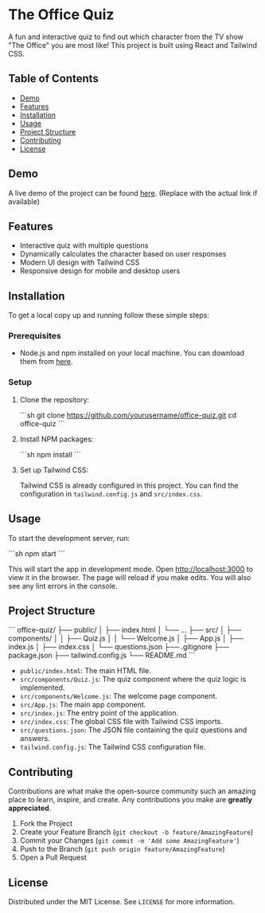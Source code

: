 # The Office Quiz

A fun and interactive quiz to find out which character from the TV show "The Office" you are most like! This project is built using React and Tailwind CSS.

## Table of Contents

- [Demo](#demo)
- [Features](#features)
- [Installation](#installation)
- [Usage](#usage)
- [Project Structure](#project-structure)
- [Contributing](#contributing)
- [License](#license)

## Demo

A live demo of the project can be found [here](#). (Replace with the actual link if available)

## Features

- Interactive quiz with multiple questions
- Dynamically calculates the character based on user responses
- Modern UI design with Tailwind CSS
- Responsive design for mobile and desktop users

## Installation

To get a local copy up and running follow these simple steps:

### Prerequisites

- Node.js and npm installed on your local machine. You can download them from [here](https://nodejs.org/).

### Setup

1. Clone the repository:

   \```sh
   git clone https://github.com/yourusername/office-quiz.git
   cd office-quiz
   \```

2. Install NPM packages:

   \```sh
   npm install
   \```

3. Set up Tailwind CSS:

   Tailwind CSS is already configured in this project. You can find the configuration in `tailwind.config.js` and `src/index.css`.

## Usage

To start the development server, run:

\```sh
npm start
\```

This will start the app in development mode. Open [http://localhost:3000](http://localhost:3000) to view it in the browser. The page will reload if you make edits. You will also see any lint errors in the console.

## Project Structure

\```
office-quiz/
├── public/
│   ├── index.html
│   └── ...
├── src/
│   ├── components/
│   │   ├── Quiz.js
│   │   └── Welcome.js
│   ├── App.js
│   ├── index.js
│   ├── index.css
│   └── questions.json
├── .gitignore
├── package.json
├── tailwind.config.js
└── README.md
\```

- `public/index.html`: The main HTML file.
- `src/components/Quiz.js`: The quiz component where the quiz logic is implemented.
- `src/components/Welcome.js`: The welcome page component.
- `src/App.js`: The main app component.
- `src/index.js`: The entry point of the application.
- `src/index.css`: The global CSS file with Tailwind CSS imports.
- `src/questions.json`: The JSON file containing the quiz questions and answers.
- `tailwind.config.js`: The Tailwind CSS configuration file.

## Contributing

Contributions are what make the open-source community such an amazing place to learn, inspire, and create. Any contributions you make are **greatly appreciated**.

1. Fork the Project
2. Create your Feature Branch (`git checkout -b feature/AmazingFeature`)
3. Commit your Changes (`git commit -m 'Add some AmazingFeature'`)
4. Push to the Branch (`git push origin feature/AmazingFeature`)
5. Open a Pull Request

## License

Distributed under the MIT License. See `LICENSE` for more information.
